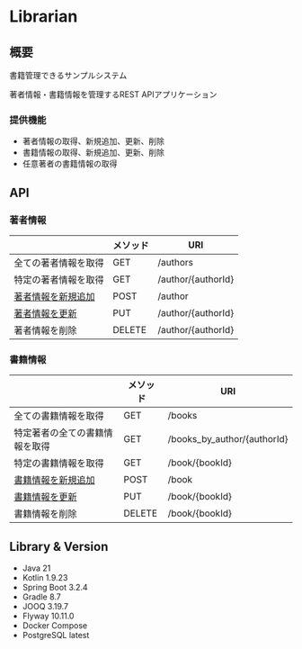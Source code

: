 # Librarian

## 概要

書籍管理できるサンプルシステム

著者情報・書籍情報を管理するREST APIアプリケーション

### 提供機能

- 著者情報の取得、新規追加、更新、削除
- 書籍情報の取得、新規追加、更新、削除
- 任意著者の書籍情報の取得

## API

### 著者情報

|                                                                                   | メソッド   | URI                |
|-----------------------------------------------------------------------------------|--------|--------------------|
| 全ての著者情報を取得                                                                        | GET    | /authors           |
| 特定の著者情報を取得                                                                        | GET    | /author/{authorId} |
| [著者情報を新規追加](https://github.com/tokumura/librarian/blob/main/params.md#postauthor) | POST   | /author            |
| [著者情報を更新](https://github.com/tokumura/librarian/blob/main/params.md#putauthor)                                                                       | PUT    | /author/{authorId} |
| 著者情報を削除                                                                           | DELETE | /author/{authorId} |

### 書籍情報

|                                                                                 | メソッド  | URI                           |
|---------------------------------------------------------------------------------|---------|--------------------------------|
| 全ての書籍情報を取得                                                                      | GET     | /books                        |
| 特定著者の全ての書籍情報を取得                                                                 | GET     | /books_by_author/{authorId}   |
| 特定の書籍情報を取得                                                                      | GET     | /book/{bookId}                |
| [書籍情報を新規追加](https://github.com/tokumura/librarian/blob/main/params.md#postbook) | POST    | /book                         |
| [書籍情報を更新](https://github.com/tokumura/librarian/blob/main/params.md#putbook)                                                                     | PUT     | /book/{bookId}                |
| 書籍情報を削除                                                                         | DELETE  | /book/{bookId}                |

## Library & Version

- Java 21
- Kotlin 1.9.23
- Spring Boot 3.2.4
- Gradle 8.7
- JOOQ 3.19.7
- Flyway 10.11.0
- Docker Compose
- PostgreSQL latest